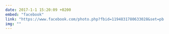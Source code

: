 ```yaml
---
date: 2017-1-1 15:20:09 +0200
embed: "facebook"
link: "https://www.facebook.com/photo.php?fbid=1194831780633028&set=pb.100003186531392.-2207520000.1491380899.&type=3&theater"
img: ""
---
```

